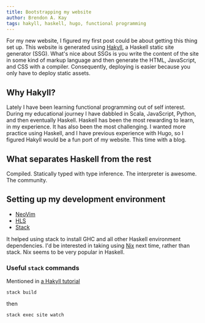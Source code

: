 ```yaml
---
title: Bootstrapping my website
author: Brendon A. Kay
tags: hakyll, haskell, hugo, functional programming
---
```


For my new website, I figured my first post could be about getting this thing set up.
This website is generated using [Hakyll](http://jaspervdj.be/hakyll), a Haskell static site generator (SSG).
What's nice about SSGs is you write the content of the site in some kind of markup language and then generate the HTML,
JavaScript, and CSS with a compiler. Consequently, deploying is easier because
you only have to deploy static assets.

## Why Hakyll?
Lately I have been learning functional programming out of self interest. During my
educational journey I have dabbled in Scala, JavaScript, Python, and then eventually Haskell.
Haskell has been the most rewarding to learn, in my experience. It has also been
the most challenging. I wanted more practice using Haskell, and I have previous
experience with Hugo, so I figured Hakyll would be a fun port of my website.
This time with a blog.

## What separates Haskell from the rest
Compiled. Statically typed with type inference. The interpreter is awesome.
The community.

## Setting up my development environment
- [NeoVim](https://neovim.io/)
- [HLS](https://github.com/haskell/haskell-language-server)
- [Stack](https://docs.haskellstack.org/en/stable/)

It helped using stack to install GHC and all other Haskell environment dependencies.
I'd be interested in taking using [Nix](https://github.com/NixOS) next time, rather than stack. Nix seems to be very popular in Haskell.

### Useful `stack` commands
Mentioned in [a Hakyll tutorial](https://jaspervdj.be/hakyll/tutorials/01-installation.html)
```
stack build
```
then
```
stack exec site watch
```

